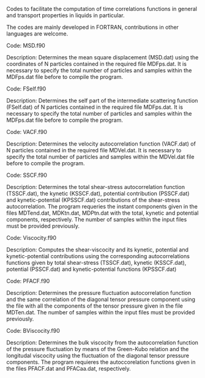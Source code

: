Codes to facilitate the computation of time correlations functions in general and 
transport properties in liquids in particular.

The codes are mainly developed in FORTRAN, contributions in other languages are welcome.


Code: MSD.f90

Description: Determines the mean square displacement (MSD.dat) using the coordinates
of N particles contained in the required file MDFps.dat. It is necessary to specify 
the total number of particles and samples within the MDFps.dat file before to compile
the program.


Code: FSelf.f90

Description: Determines the self part of the intermediate scattering function (FSelf.dat)
of N particles contained in the required file MDFps.dat. It is necessary to specify 
the total number of particles and samples within the MDFps.dat file before to compile
the program.


Code: VACF.f90

Description: Determines the velocity autocorrelation function (VACF.dat) of N
particles contained in the required file MDVel.dat. It is necessary to specify 
the total number of particles and samples within the MDVel.dat file before to compile
the program.


Code: SSCF.f90

Description: Determines the total shear-stress autocorrelation function (TSSCF.dat),
the kynetic (KSSCF.dat), potential contribution (PSSCF.dat) and kynetic-potential 
(KPSSCF.dat) contributions of the shear-stress autocorrelation. The program requeries
the instant components given in the files MDTend.dat, MDKtn.dat, MDPtn.dat with the
total, kynetic and potential components, respectively. The number of samples within 
the input files must be provided previously.


Code: Viscocity.f90

Description: Computes the shear-viscocity and its kynetic, potential and 
kynetic-potential contributions using the corresponding autocorrelations functions
given by total shear-stress (TSSCF.dat), kynetic (KSSCF.dat), potential (PSSCF.dat)
and kynetic-potential functions (KPSSCF.dat)


Code: PFACF.f90

Description: Determines the pressure fluctuation autocorrelation function and the 
same correlation of the diagonal tensor pressure component using the file with all 
the components of the tensor pressure given in the file MDTen.dat. The number of 
samples within the input files must be provided previously.

Code: BViscocity.f90

Description: Determines the bulk viscocity from the autocorrelation function of 
the pressure fluctuation by means of the Green-Kubo relation and the longitudal 
viscocity using the fluctuation of the diagonal tensor pressure components. The
program requieres the autoccorelation functions given in the files PFACF.dat and
PFACaa.dat, respectively. 
